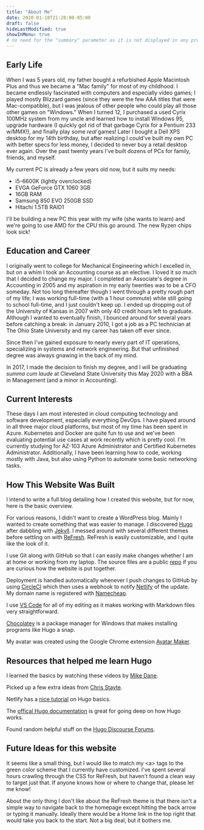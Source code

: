 ```yaml
---
title: "About Me"
date: 2020-01-18T21:28:00-05:00
draft: false
hideLastModified: true
showInMenu: true
# no need for the "summary" parameter as it is not displayed in any previews
---
```


## Early Life

When I was 5 years old, my father bought a refurbished Apple Macintosh Plus and thus we became a "Mac family" for most of my childhood. I became endlessly fascinated with computers and especially video games; I played mostly Blizzard games (since they were the few AAA titles that were Mac-compatible), but I was jealous of other people who could play all those other games on "Windows." When I turned 12, I purchased a used Cyrix 100MHz system from my uncle and learned how to install Windows 95, upgrade hardware (I quickly got rid of that garbage Cyrix for a Pentium 233 w/MMX!), and finally play some _real_ games! Later I bought a Dell XPS desktop for my 14th birthday, but after realizing I could've built my own PC with better specs for less money, I decided to never buy a retail desktop ever again. Over the past twenty years I've built dozens of PCs for family, friends, and myself.

My current PC is already a few years old now, but it suits my needs:
  * i5-6600K (lightly overclocked)
  * EVGA GeForce GTX 1060 3GB
  * 16GB RAM
  * Samsung 850 EVO 250GB SSD
  * Hitachi 1.5TB RAID1

I'll be building a new PC this year with my wife (she wants to learn) and we're going to use AMD for the CPU this go around. The new Ryzen chips look sick!

## Education and Career

I originally went to college for Mechanical Engineering which I excelled in, but on a whim I took an Accounting course as an elective. I loved it so much that I decided to change my major. I completed an Associate's degree in Accounting in 2005 and my aspiration in my early twenties was to be a CFO someday. Not too long thereafter though I went through a pretty rough part of my life; I was working full-time (with a 1 hour commute) while still going to school full-time, and I just couldn't keep up. I ended up dropping out of the University of Kansas in 2007 with only 40 credit hours left to graduate. Although I wanted to eventually finish, I bounced around for several years before catching a break: in January 2010, I got a job as a PC technician at The Ohio State University and my career has taken off ever since.

Since then I've gained exposure to nearly every part of IT operations, specializing in systems and network engineering. But that unfinished degree was always gnawing in the back of my mind.

In 2017, I made the decision to finish my degree, and I will be graduating _summa cum laude_ at Cleveland State University this May 2020 with a BBA in Management (and a minor in Accounting).

## Current Interests

These days I am most interested in cloud computing technology and software development, especially everything DevOps. I have played around in all three major cloud platforms, but most of my time has been spent in Azure. Kubernetes and Docker are quite fun to use and we've been evaluating potential use cases at work recently which is pretty cool. I'm currently studying for AZ-103 Azure Administrator and Certified Kubernetes Administrator. Additionally, I have been learning how to code, working mostly with Java, but also using Python to automate some basic networking tasks.

## How This Website Was Built

I intend to write a full blog detailing how I created this website, but for now, here is the basic overview. 

For various reasons, I didn't want to create a WordPress blog. Mainly I wanted to create something that was easier to manage. I discovered [Hugo](https://gohugo.io/) after dabbling with [Jekyll](https://jekyllrb.com/). I messed around with several different themes before settling on with [ReFresh](https://themes.gohugo.io/hugo-refresh/). ReFresh is easily customizable, and I quite like the look of it.

I use Git along with GitHub so that I can easily make changes whether I am at home or working from my laptop. The source files are a public [repo](https://github.com/grossmeyer/glennmeyer.dev) if you are curious how the website is put together.

Deployment is handled automatically whenever I push changes to GitHub by using [CircleCI](https://circleci.com/) which then uses a webhook to notify [Netlify](https://www.netlify.com/) of the update. My domain name is registered with [Namecheap](https://www.namecheap.com/). 

I use [VS Code](https://code.visualstudio.com/) for all of my editing as it makes working with Markdown files very straightforward.

[Chocolatey](https://chocolatey.org/) is a package manager for Windows that makes installing programs like Hugo a snap.

My avatar was created using the Google Chrome extension [Avatar Maker](https://chrome.google.com/webstore/detail/avatar-maker/ofknlbikfofijlcjkfcihomkedmchfbn?hl=en-US).

## Resources that helped me learn Hugo

I learned the basics by watching these videos by [Mike Dane](https://www.youtube.com/playlist?list=PLLAZ4kZ9dFpOnyRlyS-liKL5ReHDcj4G3).

Picked up a few extra ideas from [Chris Stayte](https://www.youtube.com/watch?v=c7vpcqA6SEQ).

Netlify has a [nice tutorial](https://learn.netlify.com/en/basics/) on Hugo basics.

The [offical Hugo documentation](https://gohugo.io/documentation/) is great for going deep on how Hugo works.

Found random helpful stuff on the [Hugo Discourse Forums](https://discourse.gohugo.io/).

## Future Ideas for this website

It seems like a small thing, but I would like to match my \<a> tags to the green color scheme that I currently have customized. I've spent several hours crawling through the CSS for ReFresh, but haven't found a clean way to target just that. If anyone knows how or where to change that, please let me know!

About the only thing I don't like about the ReFresh theme is that there isn't a simple way to navigate back to the homepage except hitting the back arrow or typing it manually. Ideally there would be a Home link in the top right that would take you back to the start. Not a big deal, but it bothers me.

